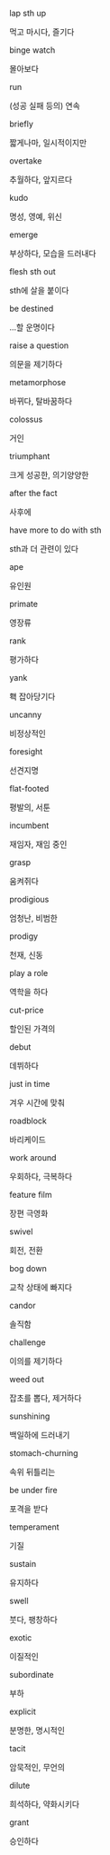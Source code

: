 lap sth up

먹고 마시다, 즐기다

binge watch

몰아보다

run

(성공 실패 등의) 연속

briefly

짧게나마, 일시적이지만

overtake

추월하다, 앞지르다

kudo

명성, 영예, 위신

emerge

부상하다, 모습을 드러내다

flesh sth out

sth에 살을 붙이다

be destined

...할 운명이다

raise a question

의문을 제기하다

metamorphose

바뀌다, 탈바꿈하다

colossus

거인

triumphant

크게 성공한, 의기양양한

after the fact

사후에

have more to do with sth

sth과 더 관련이 있다

ape

유인원

primate

영장류

rank

평가하다

yank

홱 잡아당기다

uncanny

비정상적인

foresight

선견지명

flat-footed

평발의, 서툰

incumbent

재임자, 재임 중인

grasp

움켜쥐다

prodigious

엄청난, 비범한

prodigy

천재, 신동

play a role

역학을 하다

cut-price

할인된 가격의

debut

데뷔하다

just in time

겨우 시간에 맞춰

roadblock

바리케이드

work around

우회하다, 극복하다

feature film

장편 극영화

swivel

회전, 전환

bog down

교착 상태에 빠지다

candor

솔직함

challenge

이의를 제기하다

weed out

잡초를 뽑다, 제거하다

sunshining

백일하에 드러내기

stomach-churning

속위 뒤틀리는

be under fire

포격을 받다

temperament

기질

sustain

유지하다

swell

붓다, 팽창하다

exotic

이질적인

subordinate

부하

explicit

분명한, 명시적인

tacit

암묵적인, 무언의

dilute

희석하다, 약화시키다

grant

승인하다
